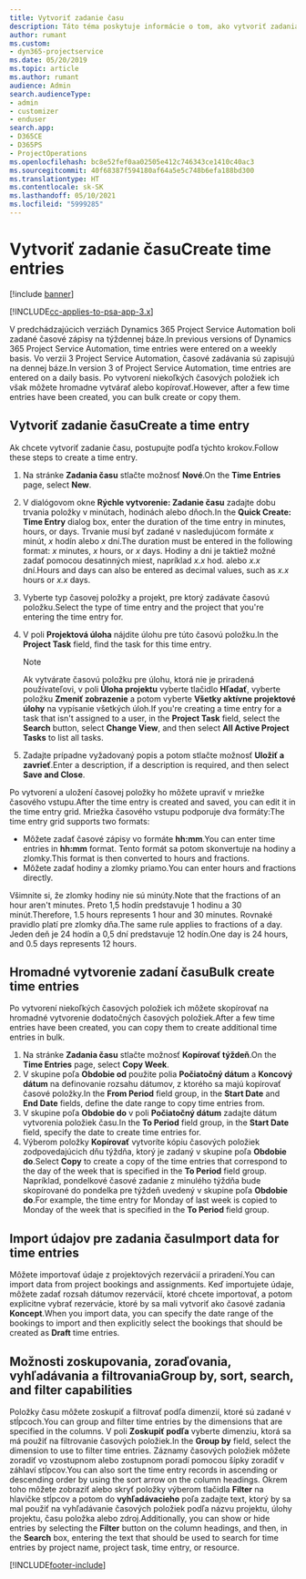```yaml
---
title: Vytvoriť zadanie času
description: Táto téma poskytuje informácie o tom, ako vytvoriť zadania času.
author: rumant
ms.custom:
- dyn365-projectservice
ms.date: 05/20/2019
ms.topic: article
ms.author: rumant
audience: Admin
search.audienceType:
- admin
- customizer
- enduser
search.app:
- D365CE
- D365PS
- ProjectOperations
ms.openlocfilehash: bc8e52fef0aa02505e412c746343ce1410c40ac3
ms.sourcegitcommit: 40f68387f594180af64a5e5c748b6efa188bd300
ms.translationtype: HT
ms.contentlocale: sk-SK
ms.lasthandoff: 05/10/2021
ms.locfileid: "5999285"
---
```

# <a name="create-time-entries"></a><span data-ttu-id="8a09c-103">Vytvoriť zadanie času</span><span class="sxs-lookup"><span data-stu-id="8a09c-103">Create time entries</span></span>

[!include [banner](../includes/psa-now-project-operations.md)]

[!INCLUDE[cc-applies-to-psa-app-3.x](../includes/cc-applies-to-psa-app-3x.md)]

<span data-ttu-id="8a09c-104">V predchádzajúcich verziách Dynamics 365 Project Service Automation boli zadané časové zápisy na týždennej báze.</span><span class="sxs-lookup"><span data-stu-id="8a09c-104">In previous versions of Dynamics 365 Project Service Automation, time entries were entered on a weekly basis.</span></span> <span data-ttu-id="8a09c-105">Vo verzii 3 Project Service Automation, časové zadávania sú zapisujú na dennej báze.</span><span class="sxs-lookup"><span data-stu-id="8a09c-105">In version 3 of Project Service Automation, time entries are entered on a daily basis.</span></span> <span data-ttu-id="8a09c-106">Po vytvorení niekoľkých časových položiek ich však môžete hromadne vytvárať alebo kopírovať.</span><span class="sxs-lookup"><span data-stu-id="8a09c-106">However, after a few time entries have been created, you can bulk create or copy them.</span></span>

## <a name="create-a-time-entry"></a><span data-ttu-id="8a09c-107">Vytvoriť zadanie času</span><span class="sxs-lookup"><span data-stu-id="8a09c-107">Create a time entry</span></span>

<span data-ttu-id="8a09c-108">Ak chcete vytvoriť zadanie času, postupujte podľa týchto krokov.</span><span class="sxs-lookup"><span data-stu-id="8a09c-108">Follow these steps to create a time entry.</span></span>

1. <span data-ttu-id="8a09c-109">Na stránke **Zadania času** stlačte možnosť **Nové**.</span><span class="sxs-lookup"><span data-stu-id="8a09c-109">On the **Time Entries** page, select **New**.</span></span>
2. <span data-ttu-id="8a09c-110">V dialógovom okne **Rýchle vytvorenie: Zadanie času** zadajte dobu trvania položky v minútach, hodinách alebo dňoch.</span><span class="sxs-lookup"><span data-stu-id="8a09c-110">In the **Quick Create: Time Entry** dialog box, enter the duration of the time entry in minutes, hours, or days.</span></span> <span data-ttu-id="8a09c-111">Trvanie musí byť zadané v nasledujúcom formáte *x* minút, *x* hodín alebo *x* dní.</span><span class="sxs-lookup"><span data-stu-id="8a09c-111">The duration must be entered in the following format: *x* minutes, *x* hours, or *x* days.</span></span> <span data-ttu-id="8a09c-112">Hodiny a dni je taktiež možné zadať pomocou desatinných miest, napríklad *x.x* hod. alebo *x.x* dní.</span><span class="sxs-lookup"><span data-stu-id="8a09c-112">Hours and days can also be entered as decimal values, such as *x.x* hours or *x.x* days.</span></span>
3. <span data-ttu-id="8a09c-113">Vyberte typ časovej položky a projekt, pre ktorý zadávate časovú položku.</span><span class="sxs-lookup"><span data-stu-id="8a09c-113">Select the type of time entry and the project that you're entering the time entry for.</span></span>
4. <span data-ttu-id="8a09c-114">V poli **Projektová úloha** nájdite úlohu pre túto časovú položku.</span><span class="sxs-lookup"><span data-stu-id="8a09c-114">In the **Project Task** field, find the task for this time entry.</span></span>

    > [!NOTE]
    > <span data-ttu-id="8a09c-115">Ak vytvárate časovú položku pre úlohu, ktorá nie je priradená používateľovi, v poli **Úloha projektu** vyberte tlačidlo **Hľadať**, vyberte položku **Zmeniť zobrazenie** a potom vyberte **Všetky aktívne projektové úlohy** na vypísanie všetkých úloh.</span><span class="sxs-lookup"><span data-stu-id="8a09c-115">If you're creating a time entry for a task that isn't assigned to a user, in the **Project Task** field, select the **Search** button, select **Change View**, and then select **All Active Project Tasks** to list all tasks.</span></span>

5. <span data-ttu-id="8a09c-116">Zadajte prípadne vyžadovaný popis a potom stlačte možnosť **Uložiť a zavrieť**.</span><span class="sxs-lookup"><span data-stu-id="8a09c-116">Enter a description, if a description is required, and then select **Save and Close**.</span></span>

<span data-ttu-id="8a09c-117">Po vytvorení a uložení časovej položky ho môžete upraviť v mriežke časového vstupu.</span><span class="sxs-lookup"><span data-stu-id="8a09c-117">After the time entry is created and saved, you can edit it in the time entry grid.</span></span> <span data-ttu-id="8a09c-118">Mriežka časového vstupu podporuje dva formáty:</span><span class="sxs-lookup"><span data-stu-id="8a09c-118">The time entry grid supports two formats:</span></span>

- <span data-ttu-id="8a09c-119">Môžete zadať časové zápisy vo formáte **hh:mm**.</span><span class="sxs-lookup"><span data-stu-id="8a09c-119">You can enter time entries in **hh:mm** format.</span></span> <span data-ttu-id="8a09c-120">Tento formát sa potom skonvertuje na hodiny a zlomky.</span><span class="sxs-lookup"><span data-stu-id="8a09c-120">This format is then converted to hours and fractions.</span></span>
- <span data-ttu-id="8a09c-121">Môžete zadať hodiny a zlomky priamo.</span><span class="sxs-lookup"><span data-stu-id="8a09c-121">You can enter hours and fractions directly.</span></span>

<span data-ttu-id="8a09c-122">Všimnite si, že zlomky hodiny nie sú minúty.</span><span class="sxs-lookup"><span data-stu-id="8a09c-122">Note that the fractions of an hour aren't minutes.</span></span> <span data-ttu-id="8a09c-123">Preto 1,5 hodín predstavuje 1 hodinu a 30 minút.</span><span class="sxs-lookup"><span data-stu-id="8a09c-123">Therefore, 1.5 hours represents 1 hour and 30 minutes.</span></span> <span data-ttu-id="8a09c-124">Rovnaké pravidlo platí pre zlomky dňa.</span><span class="sxs-lookup"><span data-stu-id="8a09c-124">The same rule applies to fractions of a day.</span></span> <span data-ttu-id="8a09c-125">Jeden deň je 24 hodín a 0,5 dní predstavuje 12 hodín.</span><span class="sxs-lookup"><span data-stu-id="8a09c-125">One day is 24 hours, and 0.5 days represents 12 hours.</span></span>

## <a name="bulk-create-time-entries"></a><span data-ttu-id="8a09c-126">Hromadné vytvorenie zadaní času</span><span class="sxs-lookup"><span data-stu-id="8a09c-126">Bulk create time entries</span></span>

<span data-ttu-id="8a09c-127">Po vytvorení niekoľkých časových položiek ich môžete skopírovať na hromadné vytvorenie dodatočných časových položiek.</span><span class="sxs-lookup"><span data-stu-id="8a09c-127">After a few time entries have been created, you can copy them to create additional time entries in bulk.</span></span>

1. <span data-ttu-id="8a09c-128">Na stránke **Zadania času** stlačte možnosť **Kopírovať týždeň**.</span><span class="sxs-lookup"><span data-stu-id="8a09c-128">On the **Time Entries** page, select **Copy Week**.</span></span>
2. <span data-ttu-id="8a09c-129">V skupine poľa **Obdobie od** použite polia **Počiatočný dátum** a **Koncový dátum** na definovanie rozsahu dátumov, z ktorého sa majú kopírovať časové položky.</span><span class="sxs-lookup"><span data-stu-id="8a09c-129">In the **From Period** field group, in the **Start Date** and **End Date** fields, define the date range to copy time entries from.</span></span>
3. <span data-ttu-id="8a09c-130">V skupine poľa **Obdobie do** v poli **Počiatočný dátum** zadajte dátum vytvorenia položiek času.</span><span class="sxs-lookup"><span data-stu-id="8a09c-130">In the **To Period** field group, in the **Start Date** field, specify the date to create time entries for.</span></span>
4. <span data-ttu-id="8a09c-131">Výberom položky **Kopírovať** vytvoríte kópiu časových položiek zodpovedajúcich dňu týždňa, ktorý je zadaný v skupine poľa **Obdobie do**.</span><span class="sxs-lookup"><span data-stu-id="8a09c-131">Select **Copy** to create a copy of the time entries that correspond to the day of the week that is specified in the **To Period** field group.</span></span> <span data-ttu-id="8a09c-132">Napríklad, pondelkové časové zadanie z minulého týždňa bude skopírované do pondelka pre týždeň uvedený v skupine poľa **Obdobie do**.</span><span class="sxs-lookup"><span data-stu-id="8a09c-132">For example, the time entry for Monday of last week is copied to Monday of the week that is specified in the **To Period** field group.</span></span>

## <a name="import-data-for-time-entries"></a><span data-ttu-id="8a09c-133">Import údajov pre zadania času</span><span class="sxs-lookup"><span data-stu-id="8a09c-133">Import data for time entries</span></span>

<span data-ttu-id="8a09c-134">Môžete importovať údaje z projektových rezervácií a priradení.</span><span class="sxs-lookup"><span data-stu-id="8a09c-134">You can import data from project bookings and assignments.</span></span> <span data-ttu-id="8a09c-135">Keď importujete údaje, môžete zadať rozsah dátumov rezervácií, ktoré chcete importovať, a potom explicitne vybrať rezervácie, ktoré by sa mali vytvoriť ako časové zadania **Koncept**.</span><span class="sxs-lookup"><span data-stu-id="8a09c-135">When you import data, you can specify the date range of the bookings to import and then explicitly select the bookings that should be created as **Draft** time entries.</span></span>

## <a name="group-by-sort-search-and-filter-capabilities"></a><span data-ttu-id="8a09c-136">Možnosti zoskupovania, zoraďovania, vyhľadávania a filtrovania</span><span class="sxs-lookup"><span data-stu-id="8a09c-136">Group by, sort, search, and filter capabilities</span></span>

<span data-ttu-id="8a09c-137">Položky času môžete zoskupiť a filtrovať podľa dimenzií, ktoré sú zadané v stĺpcoch.</span><span class="sxs-lookup"><span data-stu-id="8a09c-137">You can group and filter time entries by the dimensions that are specified in the columns.</span></span> <span data-ttu-id="8a09c-138">V poli **Zoskupiť podľa** vyberte dimenziu, ktorá sa má použiť na filtrovanie časových položiek.</span><span class="sxs-lookup"><span data-stu-id="8a09c-138">In the **Group by** field, select the dimension to use to filter time entries.</span></span> <span data-ttu-id="8a09c-139">Záznamy časových položiek môžete zoradiť vo vzostupnom alebo zostupnom poradí pomocou šípky zoradiť v záhlaví stĺpcov.</span><span class="sxs-lookup"><span data-stu-id="8a09c-139">You can also sort the time entry records in ascending or descending order by using the sort arrow on the column headings.</span></span> <span data-ttu-id="8a09c-140">Okrem toho môžete zobraziť alebo skryť položky výberom tlačidla **Filter** na hlavičke stĺpcov a potom do **vyhľadávacieho** poľa zadajte text, ktorý by sa mal použiť na vyhľadávanie časových položiek podľa názvu projektu, úlohy projektu, času položka alebo zdroj.</span><span class="sxs-lookup"><span data-stu-id="8a09c-140">Additionally, you can show or hide entries by selecting the **Filter** button on the column headings, and then, in the **Search** box, entering the text that should be used to search for time entries by project name, project task, time entry, or resource.</span></span>


[!INCLUDE[footer-include](../includes/footer-banner.md)]